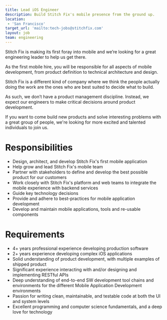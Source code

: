 ```yaml
---
title: Lead iOS Engineer
description: Build Stitch Fix's mobile presence from the ground up.
location:
 - 'San Francisco'
target_url: 'mailto:tech-jobs@stitchfix.com'
layout: job
team: engineering
---
```


Stitch Fix is making its first foray into mobile and we’re looking for a great engineering leader to help us get there.

As the first mobile hire, you will be responsible for all aspects of mobile development, from product definition to technical architecture and design.

Stitch Fix is a different kind of company where we think the people actually doing the work are the ones who are best suited to decide what to build.

As such, we don’t have a product management discipline. Instead, we expect our engineers to make critical decisions around product development.

If you want to come build new products and solve interesting problems with a great group of people, we're looking for more excited and talented individuals to join us.

# Responsibilities

- Design, architect, and develop Stitch Fix's first mobile application
- Help grow and lead Stitch Fix's mobile team
- Partner with stakeholders to define and develop the best possible product for our customers
- Work closely with Stitch Fix's platform and web teams to integrate the mobile experience with backend services
- Guide key technology decisions
- Provide and adhere to best-practices for mobile application development
- Develop and maintain mobile applications, tools and re-usable components

# Requirements

- 4+ years professional experience developing production software
- 2+ years experience developing complex iOS applications
- Solid understanding of product development, with multiple examples of shipped product
- Significant experience interacting with and/or designing and implementing RESTful APIs
- Deep understanding of end-to-end SW development tool chains and environments for the different Mobile Application Development environments
- Passion for writing clean, maintainable, and testable code at both the UI and system levels
- Excellent programming and computer science fundamentals, and a deep love for technology
